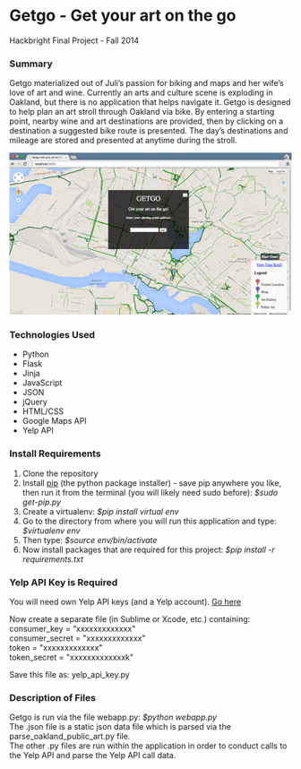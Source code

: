 Getgo - Get your art on the go
=====

Hackbright Final Project - Fall 2014

<h3><strong>Summary</strong></h3>
Getgo materialized out of Juli’s passion for biking and maps and her wife’s love of art and wine. Currently an arts and culture scene is exploding in Oakland, but there is no application that helps navigate it. Getgo is designed to help plan an art stroll through Oakland via bike. By entering a starting point, nearby wine and art destinations are provided, then by clicking on a destination a suggested bike route is presented.  The day’s destinations and mileage are stored and presented at anytime during the stroll.</div><br>

![Homepage screenshot](/static/css/screenshots/homepage.png)

<div><h3><strong>Technologies Used</strong></h3>
<ul><li>Python</li>
<li>Flask</li>
<li>Jinja</li>
<li>JavaScript</li>
<li>JSON</li>
<li>jQuery</li>
<li>HTML/CSS</li>
<li>Google Maps API</li>
  <li>Yelp API</li></ul></div>



<h3><strong>Install Requirements</strong></h3>
  <ol><li>Clone the repository</li>
    <li>Install <a href="http://pip.readthedocs.org/en/latest/installing.html">pip</a> (the python package installer) - save pip anywhere you like, then run it from the terminal (you will likely need sudo before): <em>$sudo get-pip.py</em> </li>
    <li>Create a virtualenv: <em>$pip install virtual env</em></li>
    <li>Go to the directory from where you will run this application and type: <em>$virtualenv env</em></li>
    <li>Then type: <em>$source env/bin/activate</em></li>
    <li>Now install packages that are required for this project: <em>$pip install -r requirements.txt</em></li></ol>

<h3><strong>Yelp API Key is Required</strong></h3>
You will need own Yelp API keys (and a Yelp account).
<a href="http://www.yelp.com/developers/documentation/v2/overview"> Go here</a><br>

Now create a separate file (in Sublime or Xcode, etc.) containing:<br>
consumer_key = “xxxxxxxxxxxxx"<br>
consumer_secret = "xxxxxxxxxxxxx"<br>
token = "xxxxxxxxxxxxx"<br>
token_secret = "xxxxxxxxxxxxxk"<br>

Save this file as: yelp_api_key.py<br>


<h3><strong>Description of Files</strong></h3>
Getgo is run via the file webapp.py: <em>$python webapp.py</em><br>
The .json file is a static json data file which is parsed via the parse_oakland_public_art.py file.<br>
The other .py files are run within the application in order to conduct calls to the Yelp API and parse the Yelp API call data.

